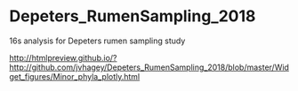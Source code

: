 # Depeters_RumenSampling_2018
16s analysis for Depeters rumen sampling study


http://htmlpreview.github.io/?http://github.com/jvhagey/Depeters_RumenSampling_2018/blob/master/Widget_figures/Minor_phyla_plotly.html
